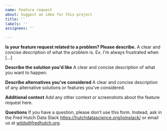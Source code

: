 ```yaml
---
name: Feature request
about: Suggest an idea for this project
title: ''
labels: ''
assignees: ''

---
```


<!-- 
Maintainers: This issue template comes from https://github.com/getwilds/.github
You're encouraged to add your own that's optimized for your repo -->

**Is your feature request related to a problem? Please describe.**
A clear and concise description of what the problem is. Ex. I'm always frustrated when [...]

**Describe the solution you'd like**
A clear and concise description of what you want to happen.

**Describe alternatives you've considered**
A clear and concise description of any alternative solutions or features you've considered.

**Additional context**
Add any other context or screenshots about the feature request here.

**Questions**
If you have a question, please don't use this form. Instead, ask in the Fred Hutch Data Slack <https://hutchdatascience.org/joinslack/> or email us at <wilds@fredhutch.org>.
